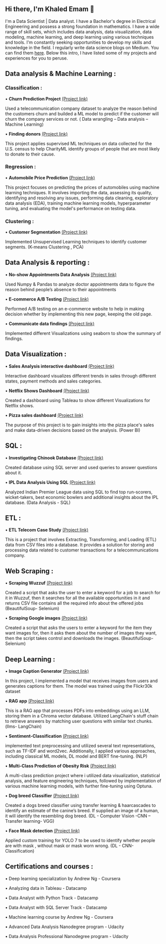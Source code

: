 ## Hi there, I'm Khaled Emam 👋

I'm a Data Scientist | Data analyst. I have a Bachelor's degree in Electrical Engineering and possess a strong foundation in mathematics. I have a wide range of skill sets, which includes data analysis, data visualization, data modeling, machine learning, and deep learning using various techniques and tools. I'm constantly seeking opportunities to develop my skills and knowledge in the field. I regularly write data science blogs on Medium. You can find them [here](https://medium.com/@khaledeemam). Below this intro, I have listed some of my projects and experiences for you to peruse.

## Data analysis & Machine Learning :

### Classification :

• **Churn Prediction Project** [(Project link)](https://github.com/KhaledEemam/Churn-Prediction)

Used a telecommunication company dataset to analyze the reason behind the customers churn and builded a ML model to predict if the customer will churn the company services or not. ( Data wrangling – Data analysis – Machine Learning) 

• **Finding donors** [(Project link)](https://github.com/KhaledEemam/finding-donors)

This project applies supervised ML techniques on data collected for the U.S. census to help CharityML identify groups of people that are most likely to donate to their cause.

### Regression :

• **Automobile Price Prediction** [(Project link)](https://github.com/KhaledEemam/automobile_prices_prediction)

This project focuses on predicting the prices of automobiles using machine learning techniques. It involves importing the data, assessing its quality, identifying and resolving any issues, performing data cleaning, exploratory data analysis (EDA), training machine learning models, hyperparameter tuning, and evaluating the model's performance on testing data.

### Clustering :

• **Customer Segmentation** [(Project link)](https://github.com/KhaledEemam/customers-segmentation)

Implemented Unsupervised Learning techniques to identify customer segments. (K-means Clustering , PCA)

## Data Analysis & reporting :

• **No-show Appointments Data Analysis** [(Project link)](https://github.com/KhaledEemam/Udacity_analyzing_no_show_appointments_data)

Used Numpy & Pandas to analyze doctor appointments data to figure the reason behind people’s absence to their appointments

• **E-commerce A/B Testing** [(Project link)](https://github.com/KhaledEemam/udacity_analyze_AB_Test_results)

Performed A/B testing on an e-commerce website to help in making decision whether by implementing this new page, keeping the old page.

• **Communicate data findings** [(Project link)](https://github.com/KhaledEemam/Udacity_Communicate_data-findings)

Implemented different Visualizations using seaborn to show the summary of findings.

## Data Visualization :

• **Sales Analysis interactive dashboard** [(Project link)](https://github.com/KhaledEemam/sales_analysis_interactive_tableau)

Interactive dashboard visualizes different trends in sales through different states, payment methods and sales categories.

• **Netflix Shows Dashboard** [(Project link)](https://github.com/KhaledEemam/netflix_dashboard_tableau)

Created a dashboard using Tableau to show different Visualizations for Netflix shows.

• **Pizza sales dashboard** [(Project link)](https://github.com/KhaledEemam/pizza_sales_dashboard/tree/master)

The purpose of this project is to gain insights into the pizza place's sales and make data-driven decisions based on the analysis. (Power BI)

## SQL :

• **Investigating Chinook Database** [(Project link)](https://github.com/KhaledEemam/chinook_database_sql_server)

Created database using SQL server and used queries to answer questions about it.

• **IPL Data Analysis Using SQL** [(Project link)](https://github.com/KhaledEemam/exploring_IPL_database_with_SQL)

 Analyzed Indian Premier League data using SQL to find top run-scorers, wicket-takers, best economic bowlers and additional insights about the IPL database. (Data Analysis - SQL)

## ETL :

• **ETL Telecom Case Study** [(Project link)](https://github.com/KhaledEemam/ETL-Telecom_Case_Study)

This is a project that involves Extracting, Transforming, and Loading (ETL) data from CSV files into a database. It provides a solution for storing and processing data related to customer transactions for a telecommunications company.

## Web Scraping :

•	**Scraping Wuzzuf** [(Project link)](https://github.com/KhaledEemam/web_scraping_wuzzuf-)

Created a script that asks the user to enter a keyword for a job to search for it in Wuzzuf, then it searches for all the available opportunities in it and returns CSV file contains all the required info about the offered jobs (BeautifulSoup- Selenium)

•	**Scraping Google images** [(Project link)](https://github.com/KhaledEemam/web_scraping_downloading_images)

Created a script that asks the users to enter a keyword for the item they want images for, then it asks them about the number of images they want, then the script takes control and downloads the images. (BeautifulSoup- Selenium)

## Deep Learning :

• **Image Caption Generator** [(Project link)](https://github.com/KhaledEemam/image-caption-generator)

In this project, I implemented a model that receives images from users and generates captions for them. The model was trained using the Flickr30k dataset

• **RAG app** [(Project link)](https://github.com/KhaledEemam/Simple-RAG-App)

This is a RAG app that processes PDFs into embeddings using an LLM, storing them in a Chroma vector database. Utilized LangChain's stuff chain to retrieve answers by matching user questions with similar text chunks. (llms- LangChain)

• **Sentiment-Classification** [(Project link)](https://github.com/KhaledEemam/Sentiment-Classification)

implemented text preprocessing and utilized several text representations, such as TF-IDF and word2vec. Additionally, I applied various approaches, including classical ML models, DL model and BERT fine-tuning. (NLP)

• **Multi-Class Prediction of Obesity Risk** [(Project link)](https://www.kaggle.com/code/khalidemam/multi-class-prediction-of-obesity-risk)

A multi-class prediction project where i utilized data visualization, statistical analysis, and feature engineering techniques, followed by implementation of various machine learning models, with further fine-tuning using Optuna.

• **Dog breed Classifier** [(Project link)](https://github.com/KhaledEemam/Dog_breed_classifier_using_CNN)

Created a dogs breed classifier using transfer learning & haarcascades to identify an estimate of the canine’s breed. If supplied an image of a human, it will identify the resembling dog breed. (DL - Computer Vision -CNN – Transfer learning- VGG)

• **Face Mask detection** [(Project link)](https://github.com/KhaledEemam/face_mask_detection_YOLO7_CNN)

Applied custom training for YOLO 7  to be used to identify whether people are with mask , without mask or mask worn wrong. (DL - CNN- Classification)


## Certifications and courses :

• Deep learning specialization by Andrew Ng - Coursera

• Analyzing data in Tableau - Datacamp

• Data Analyst with Python Track - Datacamp

• Data Analyst with SQL Server Track - Datacamp

• Machine learning course by Andrew Ng - Coursera

• Advanced Data Analysis Nanodegree program - Udacity

• Data Analysis Professional Nanodegree program - Udacity

